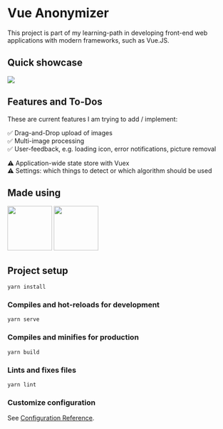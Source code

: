 # Vue Anonymizer
This project is part of my learning-path in developing front-end web applications with modern frameworks, such as Vue.JS.

## Quick showcase
![](src/assets/demo.gif)

## Features and To-Dos
These are current features I am trying to add / implement:

✅ Drag-and-Drop upload of images  
✅ Multi-image processing  
✅ User-feedback, e.g. loading icon, error notifications, picture removal  

⚠️ Application-wide state store with Vuex  
⚠️ Settings: which things to detect or which algorithm should be used  

## Made using

<div float="left">
  <img src="https://vuejs.org/images/logo.png" height="100vh">
  <img src="https://buefy.org/static/img/buefy.1d65c18.png" height="100vh">
</div>

## Project setup
```
yarn install
```

### Compiles and hot-reloads for development
```
yarn serve
```

### Compiles and minifies for production
```
yarn build
```

### Lints and fixes files
```
yarn lint
```

### Customize configuration
See [Configuration Reference](https://cli.vuejs.org/config/).
